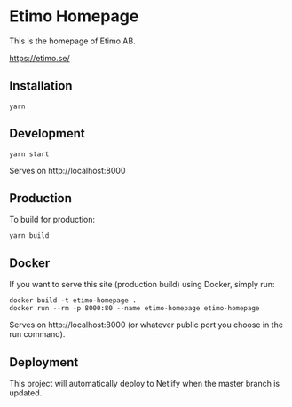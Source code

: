 # Etimo Homepage

This is the homepage of Etimo AB.

https://etimo.se/

## Installation

```
yarn
```

## Development

```
yarn start
```

Serves on http://localhost:8000

## Production

To build for production:

```
yarn build
```

## Docker

If you want to serve this site (production build) using Docker, simply run:

```
docker build -t etimo-homepage .
docker run --rm -p 8000:80 --name etimo-homepage etimo-homepage
```

Serves on http://localhost:8000 (or whatever public port you choose in the run command).

## Deployment

This project will automatically deploy to Netlify when the master branch is updated.
